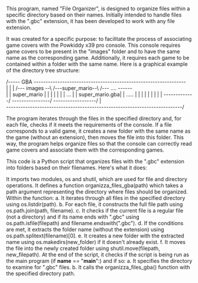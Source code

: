 


This program, named "File Organizer", is designed to organize files within a specific directory based on their names. Initially intended to handle files with the ".gbc" extension, it has been developed to work with any file extension.

It was created for a specific purpose: to facilitate the process of associating game covers with the Powkiddy x39 pro console. 
This console requires game covers to be present in the "images" folder and to have the same name as the corresponding game.
Additionally, it requires each game to be contained within a folder with the same name.
Here is a graphical example of the directory tree structure:


/----- GBA ----------------------------------------------------------------\
|                |
|   /--- images --\         /---super_mario--\      /---  ....   ------\
|   | super_mario |         |                |      |                  |
|   | ...         |         | super_mario.gba|      |     .....        |
|   |             |         |                |      |                  |
|   \-------------/         \----------------/      \------------------/
|                                                                 
\--------------------------------------------------------------------------/


The program iterates through the files in the specified directory and, for each file, checks if it meets the requirements of the console. If a file corresponds to a valid game, it creates a new folder with the same name as the game (without an extension), then moves the file into this folder. This way, the program helps organize files so that the console can correctly read game covers and associate them with the corresponding games.



This code is a Python script that organizes files with the ".gbc" extension into folders based on their filenames. Here's what it does:

It imports two modules, os and shutil, which are used for file and directory operations.
It defines a function organizza_files_gba(path) which takes a path argument representing the directory where files should be organized.
Within the function:
a. It iterates through all files in the specified directory using os.listdir(path).
b. For each file, it constructs the full file path using os.path.join(path, filename).
c. It checks if the current file is a regular file (not a directory) and if its name ends with ".gbc" using os.path.isfile(filepath) and filename.endswith(".gbc").
d. If the conditions are met, it extracts the folder name (without the extension) using os.path.splitext(filename)[0].
e. It creates a new folder with the extracted name using os.makedirs(new_folder) if it doesn't already exist.
f. It moves the file into the newly created folder using shutil.move(filepath, new_filepath).
At the end of the script, it checks if the script is being run as the main program (if __name__ == "__main__":) and if so:
a. It specifies the directory to examine for ".gbc" files.
b. It calls the organizza_files_gba() function with the specified directory path.
